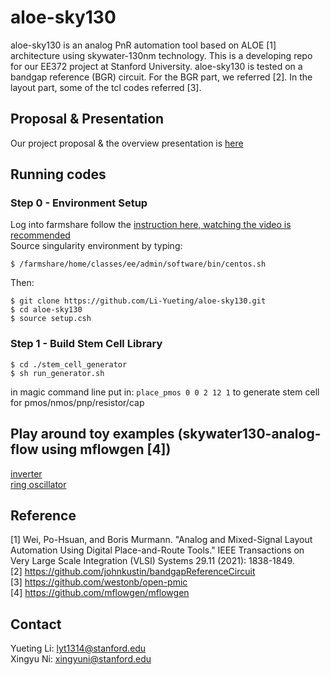 # aloe-sky130
aloe-sky130 is an analog PnR automation tool based on ALOE [1] architecture using skywater-130nm technology. This is a developing repo for our EE372 project at Stanford University. aloe-sky130 is tested on a bandgap reference (BGR) circuit. For the BGR part, we referred [2]. In the layout part, some of the tcl codes referred [3].

## Proposal & Presentation
Our project proposal & the overview presentation is [here](https://drive.google.com/drive/folders/1wuhCuDhPMV9OHajH3ZFC1K35qJaZ7o5d?usp=sharing)
## Running codes
### Step 0 - Environment Setup 
Log into farmshare follow the [instruction here, watching the video is recommended](https://ee.stanford.edu/student-resources/it-resources/ee-instructional-computing-resources)  <br>
Source singularity environment by typing: <br>
``` 
$ /farmshare/home/classes/ee/admin/software/bin/centos.sh 
``` 
Then:
``` 
$ git clone https://github.com/Li-Yueting/aloe-sky130.git 
$ cd aloe-sky130
$ source setup.csh  
```
### Step 1 - Build Stem Cell Library
``` 
$ cd ./stem_cell_generator 
$ sh run_generator.sh  
```
in magic command line put in: ``` place_pmos 0 0 2 12 1 ``` to generate stem cell for pmos/nmos/pnp/resistor/cap
## Play around toy examples (skywater130-analog-flow using mflowgen [4])
[inverter](./inverter) <br>
[ring oscillator](./ringosc) 
## Reference 
[1] Wei, Po-Hsuan, and Boris Murmann. "Analog and Mixed-Signal Layout Automation Using Digital Place-and-Route Tools." IEEE Transactions on Very Large Scale Integration (VLSI) Systems 29.11 (2021): 1838-1849. <br>
[2] https://github.com/johnkustin/bandgapReferenceCircuit <br>
[3] https://github.com/westonb/open-pmic <br>
[4] https://github.com/mflowgen/mflowgen
## Contact
Yueting Li: lyt1314@stanford.edu <br>
Xingyu Ni: xingyuni@stanford.edu
